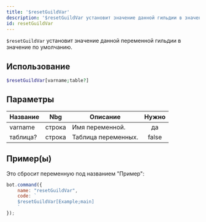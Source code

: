 ```yaml
---
title: '$resetGuildVar'
description: '$resetGuildVar установит значение данной гильдии в значение по умолчанию.'
id: resetGuildVar
---
```


`$resetGuildVar` установит значение данной переменной гильдии в значение по умолчанию.

## Использование

```php
$resetGuildVar[varname;table?]
```

## Параметры

| Название | Nbg    | Описание            | Нужно |
| -------- | ------ | ------------------- |:-----:|
| varname  | строка | Имя переменной.     |  да   |
| таблица? | строка | Таблица переменных. | false |

## Пример(ы)

Это сбросит переменную под названием "Пример":

```javascript
bot.command({
    name: "resetGuildVar",
    code: `
    $resetGuildVar[Example;main]
    `
});
```